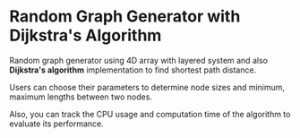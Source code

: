 # Random Graph Generator with Dijkstra's Algorithm
Random graph generator using 4D array with layered system and also **Dijkstra's algorithm** implementation to find shortest path distance.

Users can choose their parameters to determine node sizes and minimum, maximum lengths between two nodes.

Also, you can track the CPU usage and computation time of the algorithm to evaluate its performance.
